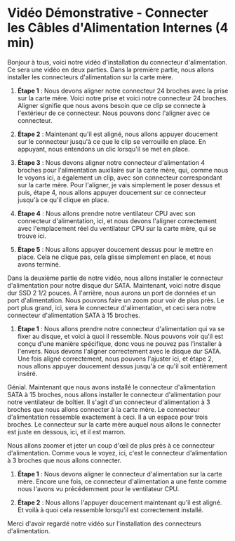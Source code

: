 
# Vidéo Démonstrative - Connecter les Câbles d'Alimentation Internes (4 min)

Bonjour à tous, voici notre vidéo d'installation du connecteur d'alimentation. Ce sera une vidéo en deux parties. Dans la première partie, nous allons installer les connecteurs d'alimentation sur la carte mère.

1. **Étape 1** : Nous devons aligner notre connecteur 24 broches avec la prise sur la carte mère. Voici notre prise et voici notre connecteur 24 broches. Aligner signifie que nous avons besoin que ce clip se connecte à l'extérieur de ce connecteur. Nous pouvons donc l'aligner avec ce connecteur.

2. **Étape 2** : Maintenant qu'il est aligné, nous allons appuyer doucement sur le connecteur jusqu'à ce que le clip se verrouille en place. En appuyant, nous entendons un clic lorsqu'il se met en place.

3. **Étape 3** : Nous devons aligner notre connecteur d'alimentation 4 broches pour l'alimentation auxiliaire sur la carte mère, qui, comme nous le voyons ici, a également un clip, avec son connecteur correspondant sur la carte mère. Pour l'aligner, je vais simplement le poser dessus et puis, étape 4, nous allons appuyer doucement sur ce connecteur jusqu'à ce qu'il clique en place.

4. **Étape 4** : Nous allons prendre notre ventilateur CPU avec son connecteur d'alimentation, ici, et nous devons l'aligner correctement avec l'emplacement réel du ventilateur CPU sur la carte mère, qui se trouve ici.

5. **Étape 5** : Nous allons appuyer doucement dessus pour le mettre en place. Cela ne clique pas, cela glisse simplement en place, et nous avons terminé.

Dans la deuxième partie de notre vidéo, nous allons installer le connecteur d'alimentation pour notre disque dur SATA. Maintenant, voici notre disque dur SSD 2 1/2 pouces. À l'arrière, nous aurons un port de données et un port d'alimentation. Nous pouvons faire un zoom pour voir de plus près. Le port plus grand, ici, sera le connecteur d'alimentation, et ceci sera notre connecteur d'alimentation SATA à 15 broches.

1. **Étape 1** : Nous allons prendre notre connecteur d'alimentation qui va se fixer au disque, et voici à quoi il ressemble. Nous pouvons voir qu'il est conçu d'une manière spécifique, donc vous ne pouvez pas l'installer à l'envers. Nous devons l'aligner correctement avec le disque dur SATA. Une fois aligné correctement, nous pouvons l'ajuster ici, et étape 2, nous allons appuyer doucement dessus jusqu'à ce qu'il soit entièrement inséré.

Génial. Maintenant que nous avons installé le connecteur d'alimentation SATA à 15 broches, nous allons installer le connecteur d'alimentation pour notre ventilateur de boîtier. Il s'agit d'un connecteur d'alimentation à 3 broches que nous allons connecter à la carte mère. Le connecteur d'alimentation ressemble exactement à ceci. Il a un espace pour trois broches. Le connecteur sur la carte mère auquel nous allons le connecter est juste en dessous, ici, et il est marron.

Nous allons zoomer et jeter un coup d'œil de plus près à ce connecteur d'alimentation. Comme vous le voyez, ici, c'est le connecteur d'alimentation à 3 broches que nous allons connecter.

1. **Étape 1** : Nous devons aligner le connecteur d'alimentation sur la carte mère. Encore une fois, ce connecteur d'alimentation a une fente comme nous l'avons vu précédemment pour le ventilateur CPU.

2. **Étape 2** : Nous allons l'appuyer doucement maintenant qu'il est aligné. Et voilà à quoi cela ressemble lorsqu'il est correctement installé.

Merci d'avoir regardé notre vidéo sur l'installation des connecteurs d'alimentation.
